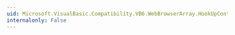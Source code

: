 ```yaml
---
uid: Microsoft.VisualBasic.Compatibility.VB6.WebBrowserArray.HookUpControlEvents(System.Object)
internalonly: False
---
```

